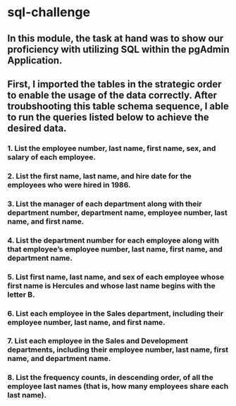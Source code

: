 # sql-challenge

## In this module, the task at hand was to show our proficiency with utilizing SQL within the pgAdmin Application. 

## First, I imported the tables in the strategic order to enable the usage of the data correctly. After troubshooting this table schema sequence, I able to run the queries listed below to achieve the desired data.

### 1. List the employee number, last name, first name, sex, and salary of each employee.

### 2. List the first name, last name, and hire date for the employees who were hired in 1986.

### 3. List the manager of each department along with their department number, department name, employee number, last name, and first name.

### 4. List the department number for each employee along with that employee’s employee number, last name, first name, and department name.

### 5. List first name, last name, and sex of each employee whose first name is Hercules and whose last name begins with the letter B.

### 6. List each employee in the Sales department, including their employee number, last name, and first name.

### 7. List each employee in the Sales and Development departments, including their employee number, last name, first name, and department name.

### 8. List the frequency counts, in descending order, of all the employee last names (that is, how many employees share each last name).